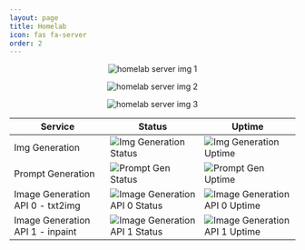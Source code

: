 ```yaml
---
layout: page
title: Homelab
icon: fas fa-server
order: 2
---
```



<p align="center">
  <img src="https://github.com/JakeTurner616/JakeTurner616.github.io/blob/363d28fe6287a03c9846776c11ad2546a669c4e5/assets/img/homelab.jpg?raw=true" alt="homelab server img 1"/>
</p>

<p align="center">
  <img src="https://github.com/JakeTurner616/JakeTurner616.github.io/blob/363d28fe6287a03c9846776c11ad2546a669c4e5/assets/img/pc-2-nvidia.jpg?raw=true" alt="homelab server img 2"/>
</p>

<p align="center">
  <img src="https://github.com/JakeTurner616/JakeTurner616.github.io/blob/363d28fe6287a03c9846776c11ad2546a669c4e5/assets/img/pc-2-amd.jpg?raw=true" alt="homelab server img 3"/>
</p>


| Service | Status | Uptime |
|---------|--------|--------|
| Img Generation | ![Img Generation Status](https://status.serverboi.org/api/badge/1/status) | ![Img Generation Uptime](https://status.serverboi.org/api/badge/1/uptime) |
| Prompt Generation | ![Prompt Gen Status](https://status.serverboi.org/api/badge/2/status) | ![Prompt Gen Uptime](https://status.serverboi.org/api/badge/2/uptime) |
| Image Generation API 0 - txt2img | ![Image Generation API 0 Status](https://status.serverboi.org/api/badge/3/status) | ![Image Generation API 0 Uptime](https://status.serverboi.org/api/badge/3/uptime) |
| Image Generation API 1 - inpaint | ![Image Generation API 1 Status](https://status.serverboi.org/api/badge/4/status) | ![Image Generation API 1 Uptime](https://status.serverboi.org/api/badge/4/uptime) |
